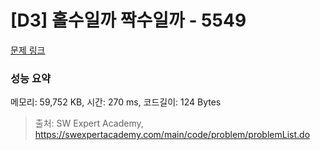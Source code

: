 # [D3] 홀수일까 짝수일까 - 5549 

[문제 링크](https://swexpertacademy.com/main/code/problem/problemDetail.do?contestProbId=AWWxpEDaAVoDFAW4) 

### 성능 요약

메모리: 59,752 KB, 시간: 270 ms, 코드길이: 124 Bytes



> 출처: SW Expert Academy, https://swexpertacademy.com/main/code/problem/problemList.do